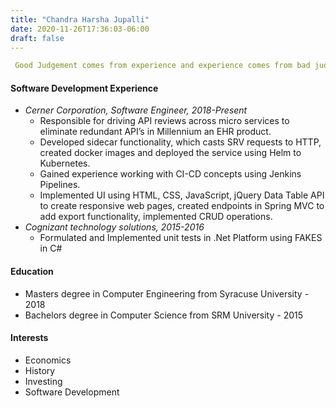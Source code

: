 ```yaml
---
title: "Chandra Harsha Jupalli"
date: 2020-11-26T17:36:03-06:00
draft: false
---
```

```yaml
 Good Judgement comes from experience and experience comes from bad judgemement - Jim Horning
```

#### Software Development Experience
- *Cerner Corporation, Software Engineer, 2018-Present* 
    - Responsible for driving API reviews across micro services to eliminate redundant API’s in Millennium an EHR product.
    - Developed sidecar functionality, which casts SRV requests to HTTP, created docker images and deployed the service using Helm to Kubernetes.
    - Gained experience working with CI-CD concepts using Jenkins Pipelines.
    - Implemented UI using HTML, CSS, JavaScript, jQuery Data Table API to create responsive web pages, created endpoints in Spring MVC to add export functionality, implemented CRUD operations. 
- *Cognizant technology solutions, 2015-2016*
    - Formulated and Implemented unit tests in .Net Platform using FAKES in C#
  
#### Education
   - Masters degree in Computer Engineering from Syracuse University - 2018
   - Bachelors degree in Computer Science from SRM University - 2015

#### Interests 
   - Economics 
   - History
   - Investing
   - Software Development